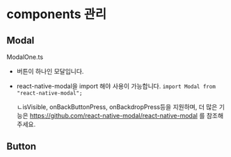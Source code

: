 # components 관리

## Modal

ModalOne.ts

- 버튼이 하나인 모달입니다.

- react-native-modal을 import 해야 사용이 가능합니다.
  `import Modal from "react-native-modal";`

  ㄴisVisible, onBackButtonPress, onBackdropPress등을 지원하며, 더 많은 기능은 https://github.com/react-native-modal/react-native-modal 를 참조해주세요.

## Button
